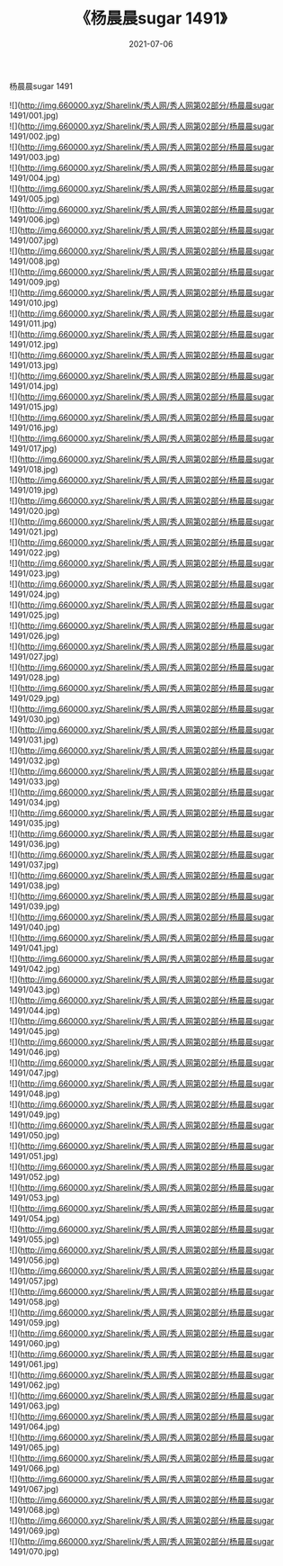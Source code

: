 ﻿---
layout: post
title:  《杨晨晨sugar 1491》
date:   2021-07-06
img: http://img.660000.xyz/Sharelink/秀人网/秀人网第02部分/杨晨晨sugar 1491/000.jpg
categories: [美女, 清纯, 唯美]
---

杨晨晨sugar 1491

  ![](http://img.660000.xyz/Sharelink/秀人网/秀人网第02部分/杨晨晨sugar 1491/001.jpg) <br> ![](http://img.660000.xyz/Sharelink/秀人网/秀人网第02部分/杨晨晨sugar 1491/002.jpg) <br> ![](http://img.660000.xyz/Sharelink/秀人网/秀人网第02部分/杨晨晨sugar 1491/003.jpg) <br> ![](http://img.660000.xyz/Sharelink/秀人网/秀人网第02部分/杨晨晨sugar 1491/004.jpg) <br> ![](http://img.660000.xyz/Sharelink/秀人网/秀人网第02部分/杨晨晨sugar 1491/005.jpg) <br> ![](http://img.660000.xyz/Sharelink/秀人网/秀人网第02部分/杨晨晨sugar 1491/006.jpg) <br> ![](http://img.660000.xyz/Sharelink/秀人网/秀人网第02部分/杨晨晨sugar 1491/007.jpg) <br> ![](http://img.660000.xyz/Sharelink/秀人网/秀人网第02部分/杨晨晨sugar 1491/008.jpg) <br> ![](http://img.660000.xyz/Sharelink/秀人网/秀人网第02部分/杨晨晨sugar 1491/009.jpg) <br> ![](http://img.660000.xyz/Sharelink/秀人网/秀人网第02部分/杨晨晨sugar 1491/010.jpg) <br> ![](http://img.660000.xyz/Sharelink/秀人网/秀人网第02部分/杨晨晨sugar 1491/011.jpg) <br> ![](http://img.660000.xyz/Sharelink/秀人网/秀人网第02部分/杨晨晨sugar 1491/012.jpg) <br> ![](http://img.660000.xyz/Sharelink/秀人网/秀人网第02部分/杨晨晨sugar 1491/013.jpg) <br> ![](http://img.660000.xyz/Sharelink/秀人网/秀人网第02部分/杨晨晨sugar 1491/014.jpg) <br> ![](http://img.660000.xyz/Sharelink/秀人网/秀人网第02部分/杨晨晨sugar 1491/015.jpg) <br> ![](http://img.660000.xyz/Sharelink/秀人网/秀人网第02部分/杨晨晨sugar 1491/016.jpg) <br> ![](http://img.660000.xyz/Sharelink/秀人网/秀人网第02部分/杨晨晨sugar 1491/017.jpg) <br> ![](http://img.660000.xyz/Sharelink/秀人网/秀人网第02部分/杨晨晨sugar 1491/018.jpg) <br> ![](http://img.660000.xyz/Sharelink/秀人网/秀人网第02部分/杨晨晨sugar 1491/019.jpg) <br> ![](http://img.660000.xyz/Sharelink/秀人网/秀人网第02部分/杨晨晨sugar 1491/020.jpg) <br> ![](http://img.660000.xyz/Sharelink/秀人网/秀人网第02部分/杨晨晨sugar 1491/021.jpg) <br> ![](http://img.660000.xyz/Sharelink/秀人网/秀人网第02部分/杨晨晨sugar 1491/022.jpg) <br> ![](http://img.660000.xyz/Sharelink/秀人网/秀人网第02部分/杨晨晨sugar 1491/023.jpg) <br> ![](http://img.660000.xyz/Sharelink/秀人网/秀人网第02部分/杨晨晨sugar 1491/024.jpg) <br> ![](http://img.660000.xyz/Sharelink/秀人网/秀人网第02部分/杨晨晨sugar 1491/025.jpg) <br> ![](http://img.660000.xyz/Sharelink/秀人网/秀人网第02部分/杨晨晨sugar 1491/026.jpg) <br> ![](http://img.660000.xyz/Sharelink/秀人网/秀人网第02部分/杨晨晨sugar 1491/027.jpg) <br> ![](http://img.660000.xyz/Sharelink/秀人网/秀人网第02部分/杨晨晨sugar 1491/028.jpg) <br> ![](http://img.660000.xyz/Sharelink/秀人网/秀人网第02部分/杨晨晨sugar 1491/029.jpg) <br> ![](http://img.660000.xyz/Sharelink/秀人网/秀人网第02部分/杨晨晨sugar 1491/030.jpg) <br> ![](http://img.660000.xyz/Sharelink/秀人网/秀人网第02部分/杨晨晨sugar 1491/031.jpg) <br> ![](http://img.660000.xyz/Sharelink/秀人网/秀人网第02部分/杨晨晨sugar 1491/032.jpg) <br> ![](http://img.660000.xyz/Sharelink/秀人网/秀人网第02部分/杨晨晨sugar 1491/033.jpg) <br> ![](http://img.660000.xyz/Sharelink/秀人网/秀人网第02部分/杨晨晨sugar 1491/034.jpg) <br> ![](http://img.660000.xyz/Sharelink/秀人网/秀人网第02部分/杨晨晨sugar 1491/035.jpg) <br> ![](http://img.660000.xyz/Sharelink/秀人网/秀人网第02部分/杨晨晨sugar 1491/036.jpg) <br> ![](http://img.660000.xyz/Sharelink/秀人网/秀人网第02部分/杨晨晨sugar 1491/037.jpg) <br> ![](http://img.660000.xyz/Sharelink/秀人网/秀人网第02部分/杨晨晨sugar 1491/038.jpg) <br> ![](http://img.660000.xyz/Sharelink/秀人网/秀人网第02部分/杨晨晨sugar 1491/039.jpg) <br> ![](http://img.660000.xyz/Sharelink/秀人网/秀人网第02部分/杨晨晨sugar 1491/040.jpg) <br> ![](http://img.660000.xyz/Sharelink/秀人网/秀人网第02部分/杨晨晨sugar 1491/041.jpg) <br> ![](http://img.660000.xyz/Sharelink/秀人网/秀人网第02部分/杨晨晨sugar 1491/042.jpg) <br> ![](http://img.660000.xyz/Sharelink/秀人网/秀人网第02部分/杨晨晨sugar 1491/043.jpg) <br> ![](http://img.660000.xyz/Sharelink/秀人网/秀人网第02部分/杨晨晨sugar 1491/044.jpg) <br> ![](http://img.660000.xyz/Sharelink/秀人网/秀人网第02部分/杨晨晨sugar 1491/045.jpg) <br> ![](http://img.660000.xyz/Sharelink/秀人网/秀人网第02部分/杨晨晨sugar 1491/046.jpg) <br> ![](http://img.660000.xyz/Sharelink/秀人网/秀人网第02部分/杨晨晨sugar 1491/047.jpg) <br> ![](http://img.660000.xyz/Sharelink/秀人网/秀人网第02部分/杨晨晨sugar 1491/048.jpg) <br> ![](http://img.660000.xyz/Sharelink/秀人网/秀人网第02部分/杨晨晨sugar 1491/049.jpg) <br> ![](http://img.660000.xyz/Sharelink/秀人网/秀人网第02部分/杨晨晨sugar 1491/050.jpg) <br> ![](http://img.660000.xyz/Sharelink/秀人网/秀人网第02部分/杨晨晨sugar 1491/051.jpg) <br> ![](http://img.660000.xyz/Sharelink/秀人网/秀人网第02部分/杨晨晨sugar 1491/052.jpg) <br> ![](http://img.660000.xyz/Sharelink/秀人网/秀人网第02部分/杨晨晨sugar 1491/053.jpg) <br> ![](http://img.660000.xyz/Sharelink/秀人网/秀人网第02部分/杨晨晨sugar 1491/054.jpg) <br> ![](http://img.660000.xyz/Sharelink/秀人网/秀人网第02部分/杨晨晨sugar 1491/055.jpg) <br> ![](http://img.660000.xyz/Sharelink/秀人网/秀人网第02部分/杨晨晨sugar 1491/056.jpg) <br> ![](http://img.660000.xyz/Sharelink/秀人网/秀人网第02部分/杨晨晨sugar 1491/057.jpg) <br> ![](http://img.660000.xyz/Sharelink/秀人网/秀人网第02部分/杨晨晨sugar 1491/058.jpg) <br> ![](http://img.660000.xyz/Sharelink/秀人网/秀人网第02部分/杨晨晨sugar 1491/059.jpg) <br> ![](http://img.660000.xyz/Sharelink/秀人网/秀人网第02部分/杨晨晨sugar 1491/060.jpg) <br> ![](http://img.660000.xyz/Sharelink/秀人网/秀人网第02部分/杨晨晨sugar 1491/061.jpg) <br> ![](http://img.660000.xyz/Sharelink/秀人网/秀人网第02部分/杨晨晨sugar 1491/062.jpg) <br> ![](http://img.660000.xyz/Sharelink/秀人网/秀人网第02部分/杨晨晨sugar 1491/063.jpg) <br> ![](http://img.660000.xyz/Sharelink/秀人网/秀人网第02部分/杨晨晨sugar 1491/064.jpg) <br> ![](http://img.660000.xyz/Sharelink/秀人网/秀人网第02部分/杨晨晨sugar 1491/065.jpg) <br> ![](http://img.660000.xyz/Sharelink/秀人网/秀人网第02部分/杨晨晨sugar 1491/066.jpg) <br> ![](http://img.660000.xyz/Sharelink/秀人网/秀人网第02部分/杨晨晨sugar 1491/067.jpg) <br> ![](http://img.660000.xyz/Sharelink/秀人网/秀人网第02部分/杨晨晨sugar 1491/068.jpg) <br> ![](http://img.660000.xyz/Sharelink/秀人网/秀人网第02部分/杨晨晨sugar 1491/069.jpg) <br> ![](http://img.660000.xyz/Sharelink/秀人网/秀人网第02部分/杨晨晨sugar 1491/070.jpg) <br>